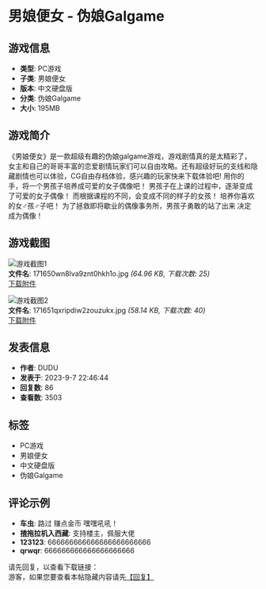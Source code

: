 # 男娘便女 - 伪娘Galgame

## 游戏信息
- **类型**: PC游戏
- **子类**: 男娘便女
- **版本**: 中文硬盘版
- **分类**: 伪娘Galgame
- **大小**: 195MB

## 游戏简介
《男娘便女》是一款超级有趣的伪娘galgame游戏，游戏剧情真的是太精彩了，女主和自己的哥哥丰富的恋爱剧情玩家们可以自由攻略。还有超级好玩的支线和隐藏剧情也可以体验，CG自由存档体验，感兴趣的玩家快来下载体验吧! 用你的手，将一个男孩子培养成可爱的女子偶像吧！ 男孩子在上课的过程中，逐渐变成了可爱的女子偶像！ 而根据课程的不同，会变成不同的样子的女孩！ 培养你喜欢的女♂孩♂子吧！ 为了拯救即将歇业的偶像事务所，男孩子勇敢的站了出来 决定成为偶像！

## 游戏截图
![游戏截图1](data/attachment/forum/202309/07/224543v1r1117mho1pmiwi.jpg)  
**文件名**: 171650wn8lva9znt0hkh1o.jpg _(64.96 KB, 下载次数: 25)_  
[下载附件](forum.php?mod=attachment&aid=MjIxMzd8ZDEyZTA2Mzd8MTczOTI1Nzg0OXwwfDgyODk%3D&nothumb=yes)

![游戏截图2](data/attachment/forum/202309/07/224544k71cglajj5i7kcq6.jpg)  
**文件名**: 171651qxripdiw2zouzukx.jpg _(58.14 KB, 下载次数: 40)_  
[下载附件](forum.php?mod=attachment&aid=MjIxMzh8NTQ3MThkZDJ8MTczOTI1Nzg0OXwwfDgyODk%3D&nothumb=yes)

## 发表信息
- **作者**: DUDU
- **发表于**: 2023-9-7 22:46:44
- **回复数**: 86
- **查看数**: 3503

## 标签
- PC游戏
- 男娘便女
- 中文硬盘版
- 伪娘Galgame

## 评论示例
- **车虫**: 路过 赚点金币 嘿嘿吼吼！
- **揸拖拉机入西藏**: 支持楼主，佩服大佬
- **123123**: 666666666666666666666666
- **qrwqr**: 666666666666666666666

请先回复，以查看下载链接：  
游客，如果您要查看本帖隐藏内容请先[【回复】](forum.php?mod=post&action=reply&fid=38&tid=8289)